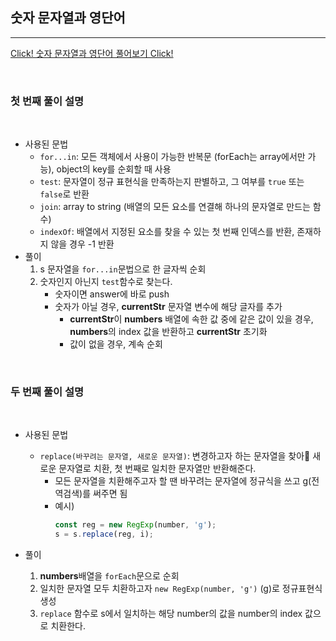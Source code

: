 <h2> 숫자 문자열과 영단어 </h2>

---

<a href='https://programmers.co.kr/learn/courses/30/lessons/81301'>Click! 숫자 문자열과 영단어 풀어보기 Click!</a>

<br>

### 첫 번째 풀이 설명

<br>

- 사용된 문법
  - `for...in`: 모든 객체에서 사용이 가능한 반복문 (forEach는 array에서만 가능), object의 key를 순회할 때 사용
  - `test`: 문자열이 정규 표현식을 만족하는지 판별하고, 그 여부를 `true` 또는 `false`로 반환
  - `join`: array to string (배열의 모든 요소를 연결해 하나의 문자열로 만드는 함수)
  - `indexOf`: 배열에서 지정된 요소를 찾을 수 있는 첫 번째 인덱스를 반환, 존재하지 않을 경우 -1 반환
- 풀이
  1. s 문자열을 `for...in`문법으로 한 글자씩 순회
  2. 숫자인지 아닌지 `test`함수로 찾는다.
     - 숫자이면 answer에 바로 push
     - 숫자가 아닐 경우, **currentStr** 문자열 변수에 해당 글자를 추가
       - **currentStr**이 **numbers** 배열에 속한 값 중에 같은 값이 있을 경우, **numbers**의 index 값을 반환하고 **currentStr** 초기화
       - 값이 없을 경우, 계속 순회

<br>

### 두 번째 풀이 설명

<br>

- 사용된 문법

  - `replace(바꾸려는 문자열, 새로운 문자열)`: 변경하고자 하는 문자열을 찾아 새로운 문자열로 치환, 첫 번째로 일치한 문자열만 반환해준다.
    - 모든 문자열을 치환해주고자 할 땐 바꾸려는 문자열에 정규식을 쓰고 g(전역검색)를 써주면 됨
    - 예시)
      ```javascript
      const reg = new RegExp(number, 'g');
      s = s.replace(reg, i);
      ```

- 풀이
  1. **numbers**배열을 `forEach`문으로 순회
  2. 일치한 문자열 모두 치환하고자 `new RegExp(number, 'g')` (g)로 정규표현식 생성
  3. `replace` 함수로 s에서 일치하는 해당 number의 값을 number의 index 값으로 치환한다.
